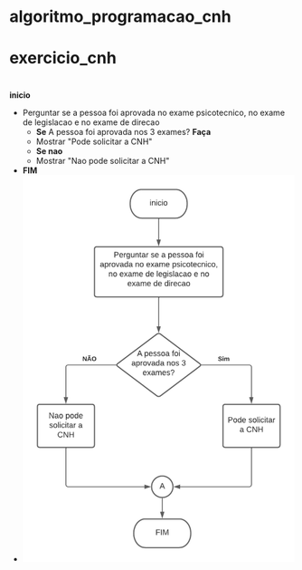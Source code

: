 # algoritmo_programacao_cnh
# exercicio_cnh
#
**inicio**
- Perguntar se a pessoa foi aprovada no exame psicotecnico, no exame de legislacao e no exame de direcao
  - **Se** A pessoa foi aprovada nos 3 exames? **Faça**
  - Mostrar "Pode solicitar a CNH"
  - **Se nao** 
  - Mostrar "Nao pode solicitar a CNH"
- **FIM**
- ![Isso é uma imagem](https://github.com/Lopes-Vitor/algoritmo_programacao_cnh/blob/main/DiagramaCNH.png)
